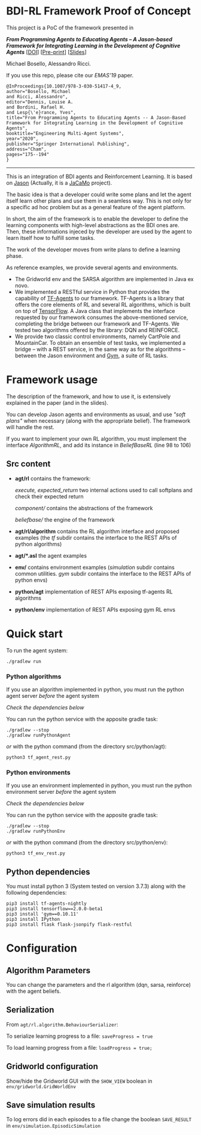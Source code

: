# BDI-RL Framework Proof of Concept

This project is a PoC of the framework presented in 

***From Programming Agents to Educating Agents – A Jason-based Framework for Integrating Learning in the Development of Cognitive Agents***
[[DOI](https://doi.org/10.1007/978-3-030-51417-4_9)]
[[Pre-print](https://cgi.csc.liv.ac.uk/~lad/emas2019/accepted/EMAS2019_paper_33.pdf)]
[[Slides](https://michaelbosello.github.io/uploads/slides/presentations/EMAS2019-slide.pdf)]

Michael Bosello, Alessandro Ricci.

If you use this repo, please cite our *EMAS'19* paper.

```
@InProceedings{10.1007/978-3-030-51417-4_9,
author="Bosello, Michael
and Ricci, Alessandro",
editor="Dennis, Louise A.
and Bordini, Rafael H.
and Lesp{\'e}rance, Yves",
title="From Programming Agents to Educating Agents -- A Jason-Based Framework for Integrating Learning in the Development of Cognitive Agents",
booktitle="Engineering Multi-Agent Systems",
year="2020",
publisher="Springer International Publishing",
address="Cham",
pages="175--194"
}
```

___

This is an integration of BDI agents and Reinforcement Learning.
It is based on [Jason](http://jason.sourceforge.net/wp/) (Actually, it is a [JaCaMo](http://jacamo.sourceforge.net/) project).

The basic idea is that a developer could write some plans and let the agent itself learn other plans and use them in a seamless way. This is not only for a specific ad hoc problem but as a general feature of the agent platform.

In short, the aim of the framework is to enable the developer to define the learning components with high-level abstractions as the BDI ones are. Then, these informations injeced by the developer are used by the agent to learn itself how to fulfill some tasks. 

The work of the developer moves from write plans to define a learning phase.

As reference examples, we provide several agents and environments.
+ The Gridworld env and the SARSA algorithm are implemented in Java ex novo.
+ We implemented a RESTful service in Python that provides the capability of [TF-Agents](https://github.com/tensorflow/agents) to our framework. TF-Agents is a library that offers the core elements of RL and several RL algorithms, which is built on top of [TensorFlow](https://www.tensorflow.org/). A Java class that implements the interface requested by our framework consumes the above-mentioned service, completing the bridge between our framework and TF-Agents. We tested two algorithms offered by the library: DQN and REINFORCE.
+ We provide two classic control environments, namely CartPole and MountainCar. To obtain an ensemble of test tasks, we implemented a bridge – with a REST service, in the same way as for the algorithms – between the Jason environment and [Gym](https://github.com/openai/gym), a suite of RL tasks.

# Framework usage
The description of the framework, and how to use it, is extensively explained in the paper (and in the slides).

You can develop Jason agents and environments as usual, and use *"soft plans"* when necessary (along with the appropriate belief). The framework will handle the rest.

If you want to implement your own RL algorithm, you must implement the interface *AlgorithmRL*, and add its instance in *BeliefBaseRL* (line 98 to 106)

## Src content

+ **agt/rl** contains the framework:

	*execute, expected_return* two internal actions used to call softplans and check their expected return

	*component/* contains the abstractions of the framework

	*beliefbase/* the engine of the framework

+ **agt/rl/algorithm** contains the RL algorithm interface and proposed examples (the *tf* subdir contains the interface to the REST APIs of python algorithms)
+ **agt/*.asl** the agent examples

+ **env/** contains environment examples (*simulation* subdir contains common utilities. *gym* subdir contains the interface to the REST APIs of python envs)

+ **python/agt** implementation of REST APIs exposing tf-agents RL algorithms

+ **python/env** implementation of REST APIs exposing gym RL envs

# Quick start
To run the agent system:

	./gradlew run

### Python algorithms 
If you use an algorithm implemented in python, you must run the python agent server _before_ the agent system

*Check the dependencies below*

You can run the python service with the apposite gradle task:

	./gradlew --stop
	./gradlew runPythonAgent

_or_ with the python command (from the directory src/python/agt):

	python3 tf_agent_rest.py

### Python environments 
If you use an environment implemented in python, you must run the python environment server _before_ the agent system

*Check the dependencies below*

You can run the python service with the apposite gradle task:

	./gradlew --stop
	./gradlew runPythonEnv

_or_ with the python command (from the directory src/python/env):

	python3 tf_env_rest.py

## Python dependencies
You must install python 3 (System tested on version 3.7.3) along with the following dependencies:

	pip3 install tf-agents-nightly
	pip3 install tensorflow==2.0.0-beta1
	pip3 install 'gym==0.10.11'
	pip3 install IPython
	pip3 install flask flask-jsonpify flask-restful
# Configuration
## Algorithm Parameters
You can change the parameters and the rl algorithm (dqn, sarsa, reinforce) with the agent beliefs.

## Serialization
From `agt/rl.algorithm.BehaviourSerializer`:

To serialize learning progress to a file: `saveProgress = true`

To load learning progress from a file: `loadProgress = true;`

## Gridworld configuration
Show/hide the Gridworld GUI with the `SHOW_VIEW` boolean in `env/gridworld.GridWorldEnv`

## Save simulation results
To log errors did in each episodes to a file change the boolean `SAVE_RESULT` in `env/simulation.EpisodicSimulation`

